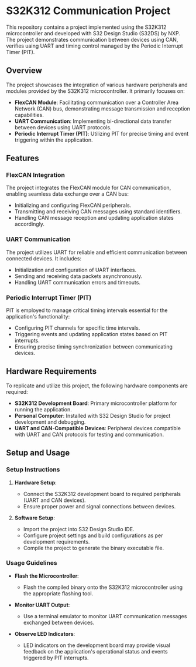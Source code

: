 # S32K312 Communication Project

This repository contains a project implemented using the S32K312 microcontroller and developed with S32 Design Studio (S32DS) by NXP. The project demonstrates communication between devices using CAN, verifies uaing UART and timing control managed by the Periodic Interrupt Timer (PIT).

## Overview

The project showcases the integration of various hardware peripherals and modules provided by the S32K312 microcontroller. It primarily focuses on:

- **FlexCAN Module**: Facilitating communication over a Controller Area Network (CAN) bus, demonstrating message transmission and reception capabilities.
- **UART Communication**: Implementing bi-directional data transfer between devices using UART protocols.
- **Periodic Interrupt Timer (PIT)**: Utilizing PIT for precise timing and event triggering within the application.


## Features

### FlexCAN Integration
The project integrates the FlexCAN module for CAN communication, enabling seamless data exchange over a CAN bus:
- Initializing and configuring FlexCAN peripherals.
- Transmitting and receiving CAN messages using standard identifiers.
- Handling CAN message reception and updating application states accordingly.

### UART Communication
The project utilizes UART for reliable and efficient communication between connected devices. It includes:
- Initialization and configuration of UART interfaces.
- Sending and receiving data packets asynchronously.
- Handling UART communication errors and timeouts.

### Periodic Interrupt Timer (PIT)
PIT is employed to manage critical timing intervals essential for the application's functionality:
- Configuring PIT channels for specific time intervals.
- Triggering events and updating application states based on PIT interrupts.
- Ensuring precise timing synchronization between communicating devices.


## Hardware Requirements

To replicate and utilize this project, the following hardware components are required:
- **S32K312 Development Board**: Primary microcontroller platform for running the application.
- **Personal Computer**: Installed with S32 Design Studio for project development and debugging.
- **UART and CAN-Compatible Devices**: Peripheral devices compatible with UART and CAN protocols for testing and communication.

## Setup and Usage

### Setup Instructions
1. **Hardware Setup**:
   - Connect the S32K312 development board to required peripherals (UART and CAN devices).
   - Ensure proper power and signal connections between devices.

2. **Software Setup**:
   - Import the project into S32 Design Studio IDE.
   - Configure project settings and build configurations as per development requirements.
   - Compile the project to generate the binary executable file.

### Usage Guidelines
- **Flash the Microcontroller**:
  - Flash the compiled binary onto the S32K312 microcontroller using the appropriate flashing tool.

- **Monitor UART Output**:
  - Use a terminal emulator to monitor UART communication messages exchanged between devices.

- **Observe LED Indicators**:
  - LED indicators on the development board may provide visual feedback on the application's operational status and events triggered by PIT interrupts.

